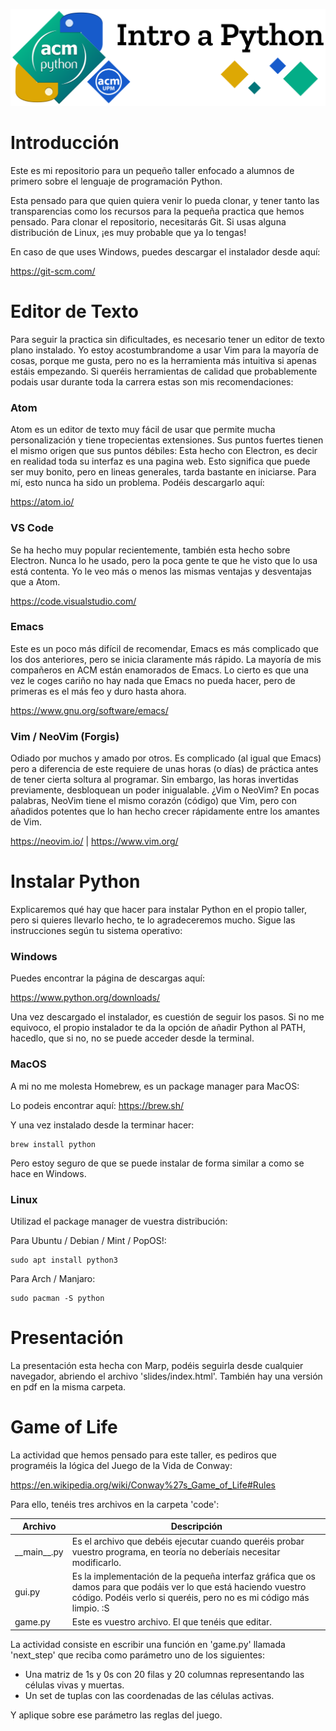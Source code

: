 ![Python Sig Intro Logo](./slides/img/banner.svg)


# Introducción
Este es mi repositorio para un pequeño taller enfocado a alumnos de primero sobre el lenguaje de programación Python.

Esta pensado para que quien quiera venir lo pueda clonar, y tener tanto las transparencias como los recursos para la pequeña practica que hemos pensado.
Para clonar el repositorio, necesitarás Git. Si usas alguna distribución de Linux, ¡es muy probable que ya lo tengas!

En caso de que uses Windows, puedes descargar el instalador desde aquí:

https://git-scm.com/


# Editor de Texto
Para seguir la practica sin dificultades, es necesario tener un editor de texto plano instalado. Yo estoy acostumbrandome a usar Vim para la mayoría de cosas, porque me gusta, pero no es la herramienta más intuitiva si apenas estáis empezando. Si queréis herramientas de calidad que probablemente podais usar durante toda la carrera estas son mis recomendaciones:

### Atom
Atom es un editor de texto muy fácil de usar que permite mucha personalización y tiene tropecientas extensiones. Sus puntos fuertes tienen el mismo origen que sus puntos débiles: Esta hecho con Electron, es decir en realidad toda su interfaz es una pagina web. Esto significa que puede ser muy bonito, pero en lineas generales, tarda bastante en iniciarse. Para mí, esto nunca ha sido un problema. Podéis descargarlo aquí:

https://atom.io/

### VS Code
Se ha hecho muy popular recientemente, también esta hecho sobre Electron. Nunca lo he usado, pero la poca gente te que he visto que lo usa está contenta. Yo le veo más o menos las mismas ventajas y desventajas que a Atom.

https://code.visualstudio.com/

### Emacs
Este es un poco más difícil de recomendar, Emacs es más complicado que los dos anteriores, pero se inicia claramente más rápido. La mayoría de mis compañeros en ACM están enamorados de Emacs. Lo cierto es que una vez le coges cariño no hay nada que Emacs no pueda hacer, pero de primeras es el más feo y duro hasta ahora.

https://www.gnu.org/software/emacs/

### Vim / NeoVim (Forgis)
Odiado por muchos y amado por otros. Es complicado (al igual que Emacs) pero a diferencia de este requiere de unas horas (o días) de práctica antes de tener cierta soltura al programar. Sin embargo, las horas invertidas previamente, desbloquean un poder inigualable. ¿Vim o NeoVim? En pocas palabras, NeoVim tiene el mismo corazón (código) que Vim, pero con añadidos potentes que lo han hecho crecer rápidamente entre los amantes de Vim.

https://neovim.io/    |    https://www.vim.org/


# Instalar Python
Explicaremos qué hay que hacer para instalar Python en el propio taller, pero si quieres llevarlo hecho, te lo agradeceremos mucho. Sigue las instrucciones según tu sistema operativo:

### Windows
Puedes encontrar la página de descargas aquí:

https://www.python.org/downloads/

Una vez descargado el instalador, es cuestión de seguir los pasos. Si no me equivoco, el propio instalador te da la opción de añadir Python al PATH, hacedlo, que si no, no se puede acceder desde la terminal.

### MacOS
A mi no me molesta Homebrew, es un package manager para MacOS:

Lo podeis encontrar aquí: https://brew.sh/

Y una vez instalado desde la terminar hacer:
```
brew install python
```
Pero estoy seguro de que se puede instalar de forma similar a como se hace en Windows.

### Linux
Utilizad el package manager de vuestra distribución:

Para Ubuntu / Debian / Mint / PopOS!:
```
sudo apt install python3
```
Para Arch / Manjaro:
```
sudo pacman -S python
```


# Presentación
La presentación esta hecha con Marp, podéis seguirla desde cualquier navegador, abriendo el archivo 'slides/index.html'. También hay una versión en pdf en la misma carpeta.


# Game of Life
La actividad que hemos pensado para este taller, es pediros que programéis la lógica del Juego de la Vida de Conway:

https://en.wikipedia.org/wiki/Conway%27s_Game_of_Life#Rules

Para ello, tenéis tres archivos en la carpeta 'code':

Archivo | Descripción
------- | -----------
\_\_main\_\_.py | Es el archivo que debéis ejecutar cuando queréis probar vuestro programa, en teoría no deberíais necesitar modificarlo.
gui.py | Es la implementación de la pequeña interfaz gráfica que os damos para que podáis ver lo que está haciendo vuestro código. Podéis verlo si queréis, pero no es mi código más limpio. :S
game.py | Este es vuestro archivo. El que tenéis que editar.

La actividad consiste en escribir una función en 'game.py' llamada 'next_step' que reciba como parámetro uno de los siguientes:
- Una matriz de 1s y 0s con 20 filas y 20 columnas representando las células vivas y muertas.
- Un set de tuplas con las coordenadas de las células activas.

Y aplique sobre ese parámetro las reglas del juego.
